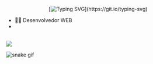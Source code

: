 
<div align="center" >
 
 
 
[![Typing SVG](https://readme-typing-svg.herokuapp.com?font=star+jedirs&size=35&pause=1000&color=FFFF00C&vCenter=true&width=600&height=70&lines=Hello+I'm+Marcelo+Silva;a+Developer+WeB;)](https://git.io/typing-svg)
 
 </div>

- 👨‍💻 Desenvolvedor WEB
- 
 <br>
  
  <div> 
  <a href="https://br.linkedin.com/in/marcelo-augusto-da-silva-48a294246?original_referer=https%3A%2F%2Fwww.google.com%2F" target="_blank"><img src="https://img.shields.io/badge/-LinkedIn-%230077B5?style=for-the-badge&logo=linkedin&logoColor=white" target="_blank"></a> 
 
 
 ![snake gif](https://github.com/victordamico/victordamico/blob/output/github-contribution-grid-snake.svg)
 
</div>
